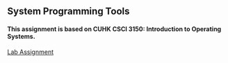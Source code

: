 ## System Programming Tools
#### This assignment is based on CUHK CSCI 3150: Introduction to Operating Systems.
<a href = "https://calvinkam.github.io/csci3150-Fall17-lab3/"> Lab Assignment </a>
